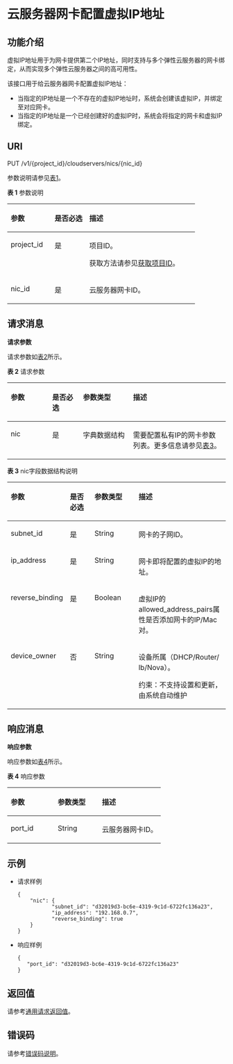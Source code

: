 # 云服务器网卡配置虚拟IP地址<a name="ZH-CN_TOPIC_0077845908"></a>

## 功能介绍<a name="section10723444"></a>

虚拟IP地址用于为网卡提供第二个IP地址，同时支持与多个弹性云服务器的网卡绑定，从而实现多个弹性云服务器之间的高可用性。

该接口用于给云服务器网卡配置虚拟IP地址：

-   当指定的IP地址是一个不存在的虚拟IP地址时，系统会创建该虚拟IP，并绑定至对应网卡。
-   当指定的IP地址是一个已经创建好的虚拟IP时，系统会将指定的网卡和虚拟IP绑定。

## URI<a name="section29402138"></a>

PUT /v1/\{project\_id\}/cloudservers/nics/\{nic\_id\}

参数说明请参见[表1](#table55925239)。

**表 1**  参数说明

<a name="table55925239"></a>
<table><thead align="left"><tr id="row60011419"><th class="cellrowborder" valign="top" width="23.369999999999997%" id="mcps1.2.4.1.1"><p id="p29086798"><a name="p29086798"></a><a name="p29086798"></a>参数</p>
</th>
<th class="cellrowborder" valign="top" width="18.48%" id="mcps1.2.4.1.2"><p id="p7220417"><a name="p7220417"></a><a name="p7220417"></a>是否必选</p>
</th>
<th class="cellrowborder" valign="top" width="58.15%" id="mcps1.2.4.1.3"><p id="p47982876"><a name="p47982876"></a><a name="p47982876"></a>描述</p>
</th>
</tr>
</thead>
<tbody><tr id="row61407752"><td class="cellrowborder" valign="top" width="23.369999999999997%" headers="mcps1.2.4.1.1 "><p id="p7972012"><a name="p7972012"></a><a name="p7972012"></a>project_id</p>
</td>
<td class="cellrowborder" valign="top" width="18.48%" headers="mcps1.2.4.1.2 "><p id="p41753265"><a name="p41753265"></a><a name="p41753265"></a>是</p>
</td>
<td class="cellrowborder" valign="top" width="58.15%" headers="mcps1.2.4.1.3 "><p id="p37593705"><a name="p37593705"></a><a name="p37593705"></a>项目ID。</p>
<p id="p1180512217438"><a name="p1180512217438"></a><a name="p1180512217438"></a>获取方法请参见<a href="获取项目ID.md">获取项目ID</a>。</p>
</td>
</tr>
<tr id="row37815352"><td class="cellrowborder" valign="top" width="23.369999999999997%" headers="mcps1.2.4.1.1 "><p id="p43144677"><a name="p43144677"></a><a name="p43144677"></a>nic_id</p>
</td>
<td class="cellrowborder" valign="top" width="18.48%" headers="mcps1.2.4.1.2 "><p id="p5057967"><a name="p5057967"></a><a name="p5057967"></a>是</p>
</td>
<td class="cellrowborder" valign="top" width="58.15%" headers="mcps1.2.4.1.3 "><p id="p7042173"><a name="p7042173"></a><a name="p7042173"></a>云服务器网卡ID。</p>
</td>
</tr>
</tbody>
</table>

## 请求消息<a name="section63292653"></a>

**请求参数**

请求参数如[表2](#table21989419)所示。

**表 2**  请求参数

<a name="table21989419"></a>
<table><thead align="left"><tr id="row20106686"><th class="cellrowborder" valign="top" width="18.990000000000002%" id="mcps1.2.5.1.1"><p id="p19325759"><a name="p19325759"></a><a name="p19325759"></a>参数</p>
</th>
<th class="cellrowborder" valign="top" width="14.099999999999998%" id="mcps1.2.5.1.2"><p id="p21882681"><a name="p21882681"></a><a name="p21882681"></a>是否必选</p>
</th>
<th class="cellrowborder" valign="top" width="22.93%" id="mcps1.2.5.1.3"><p id="p27666764"><a name="p27666764"></a><a name="p27666764"></a>参数类型</p>
</th>
<th class="cellrowborder" valign="top" width="43.980000000000004%" id="mcps1.2.5.1.4"><p id="p26415391"><a name="p26415391"></a><a name="p26415391"></a>描述</p>
</th>
</tr>
</thead>
<tbody><tr id="row52301286"><td class="cellrowborder" valign="top" width="18.990000000000002%" headers="mcps1.2.5.1.1 "><p id="p8545767"><a name="p8545767"></a><a name="p8545767"></a>nic</p>
</td>
<td class="cellrowborder" valign="top" width="14.099999999999998%" headers="mcps1.2.5.1.2 "><p id="p21118492"><a name="p21118492"></a><a name="p21118492"></a>是</p>
</td>
<td class="cellrowborder" valign="top" width="22.93%" headers="mcps1.2.5.1.3 "><p id="p32876269"><a name="p32876269"></a><a name="p32876269"></a>字典数据结构</p>
</td>
<td class="cellrowborder" valign="top" width="43.980000000000004%" headers="mcps1.2.5.1.4 "><p id="p8936292"><a name="p8936292"></a><a name="p8936292"></a>需要配置私有IP的网卡参数列表。更多信息请参见<a href="#table44975500">表3</a>。</p>
</td>
</tr>
</tbody>
</table>

**表 3**  nic字段数据结构说明

<a name="table44975500"></a>
<table><thead align="left"><tr id="row35373287"><th class="cellrowborder" valign="top" width="18.990000000000002%" id="mcps1.2.5.1.1"><p id="p283113717517"><a name="p283113717517"></a><a name="p283113717517"></a>参数</p>
</th>
<th class="cellrowborder" valign="top" width="14.099999999999998%" id="mcps1.2.5.1.2"><p id="p1836373514"><a name="p1836373514"></a><a name="p1836373514"></a>是否必选</p>
</th>
<th class="cellrowborder" valign="top" width="22.93%" id="mcps1.2.5.1.3"><p id="p88317376516"><a name="p88317376516"></a><a name="p88317376516"></a>参数类型</p>
</th>
<th class="cellrowborder" valign="top" width="43.980000000000004%" id="mcps1.2.5.1.4"><p id="p1783537353"><a name="p1783537353"></a><a name="p1783537353"></a>描述</p>
</th>
</tr>
</thead>
<tbody><tr id="row19920592"><td class="cellrowborder" valign="top" width="18.990000000000002%" headers="mcps1.2.5.1.1 "><p id="p4735204513"><a name="p4735204513"></a><a name="p4735204513"></a>subnet_id</p>
</td>
<td class="cellrowborder" valign="top" width="14.099999999999998%" headers="mcps1.2.5.1.2 "><p id="p20009535204513"><a name="p20009535204513"></a><a name="p20009535204513"></a>是</p>
</td>
<td class="cellrowborder" valign="top" width="22.93%" headers="mcps1.2.5.1.3 "><p id="p50225666204513"><a name="p50225666204513"></a><a name="p50225666204513"></a>String</p>
</td>
<td class="cellrowborder" valign="top" width="43.980000000000004%" headers="mcps1.2.5.1.4 "><p id="p5211081204513"><a name="p5211081204513"></a><a name="p5211081204513"></a>网卡的子网ID。</p>
</td>
</tr>
<tr id="row65287294"><td class="cellrowborder" valign="top" width="18.990000000000002%" headers="mcps1.2.5.1.1 "><p id="p63725211204513"><a name="p63725211204513"></a><a name="p63725211204513"></a>ip_address</p>
</td>
<td class="cellrowborder" valign="top" width="14.099999999999998%" headers="mcps1.2.5.1.2 "><p id="p65363500204513"><a name="p65363500204513"></a><a name="p65363500204513"></a>是</p>
</td>
<td class="cellrowborder" valign="top" width="22.93%" headers="mcps1.2.5.1.3 "><p id="p7812801204513"><a name="p7812801204513"></a><a name="p7812801204513"></a>String</p>
</td>
<td class="cellrowborder" valign="top" width="43.980000000000004%" headers="mcps1.2.5.1.4 "><p id="p58632794204513"><a name="p58632794204513"></a><a name="p58632794204513"></a>网卡即将配置的虚拟IP的地址。</p>
</td>
</tr>
<tr id="row6769295"><td class="cellrowborder" valign="top" width="18.990000000000002%" headers="mcps1.2.5.1.1 "><p id="p64501959204513"><a name="p64501959204513"></a><a name="p64501959204513"></a>reverse_binding</p>
</td>
<td class="cellrowborder" valign="top" width="14.099999999999998%" headers="mcps1.2.5.1.2 "><p id="p58790058204513"><a name="p58790058204513"></a><a name="p58790058204513"></a>是</p>
</td>
<td class="cellrowborder" valign="top" width="22.93%" headers="mcps1.2.5.1.3 "><p id="p18090641204513"><a name="p18090641204513"></a><a name="p18090641204513"></a>Boolean</p>
</td>
<td class="cellrowborder" valign="top" width="43.980000000000004%" headers="mcps1.2.5.1.4 "><p id="p63072380204513"><a name="p63072380204513"></a><a name="p63072380204513"></a>虚拟IP的allowed_address_pairs属性是否添加网卡的IP/Mac对。</p>
</td>
</tr>
<tr id="row8971572204532"><td class="cellrowborder" valign="top" width="18.990000000000002%" headers="mcps1.2.5.1.1 "><p id="p61369336204542"><a name="p61369336204542"></a><a name="p61369336204542"></a>device_owner</p>
</td>
<td class="cellrowborder" valign="top" width="14.099999999999998%" headers="mcps1.2.5.1.2 "><p id="p43905807204542"><a name="p43905807204542"></a><a name="p43905807204542"></a>否</p>
</td>
<td class="cellrowborder" valign="top" width="22.93%" headers="mcps1.2.5.1.3 "><p id="p13137450204542"><a name="p13137450204542"></a><a name="p13137450204542"></a>String</p>
</td>
<td class="cellrowborder" valign="top" width="43.980000000000004%" headers="mcps1.2.5.1.4 "><p id="p6698825204542"><a name="p6698825204542"></a><a name="p6698825204542"></a>设备所属（DHCP/Router/ lb/Nova）。</p>
<p id="p32770490204542"><a name="p32770490204542"></a><a name="p32770490204542"></a>约束：不支持设置和更新，由系统自动维护</p>
</td>
</tr>
</tbody>
</table>

## 响应消息<a name="section32762966"></a>

**响应参数**

响应参数如[表4](#table54154414204821)所示。

**表 4**  响应参数

<a name="table54154414204821"></a>
<table><thead align="left"><tr id="row60076110204821"><th class="cellrowborder" valign="top" width="30.64%" id="mcps1.2.4.1.1"><p id="p21494305"><a name="p21494305"></a><a name="p21494305"></a>参数</p>
</th>
<th class="cellrowborder" valign="top" width="28.76%" id="mcps1.2.4.1.2"><p id="p673716201611"><a name="p673716201611"></a><a name="p673716201611"></a>参数类型</p>
</th>
<th class="cellrowborder" valign="top" width="40.6%" id="mcps1.2.4.1.3"><p id="p28416672"><a name="p28416672"></a><a name="p28416672"></a>描述</p>
</th>
</tr>
</thead>
<tbody><tr id="row9009218204821"><td class="cellrowborder" valign="top" width="30.64%" headers="mcps1.2.4.1.1 "><p id="p15842885204821"><a name="p15842885204821"></a><a name="p15842885204821"></a>port_id</p>
</td>
<td class="cellrowborder" valign="top" width="28.76%" headers="mcps1.2.4.1.2 "><p id="p28653632204821"><a name="p28653632204821"></a><a name="p28653632204821"></a>String</p>
</td>
<td class="cellrowborder" valign="top" width="40.6%" headers="mcps1.2.4.1.3 "><p id="p64315455204821"><a name="p64315455204821"></a><a name="p64315455204821"></a>云服务器网卡ID。</p>
</td>
</tr>
</tbody>
</table>

## 示例<a name="section134013181077"></a>

-   请求样例

    ```
    {
        "nic": { 
               "subnet_id": "d32019d3-bc6e-4319-9c1d-6722fc136a23",
               "ip_address": "192.168.0.7",
               "reverse_binding": true
        }
    }
    ```

-   响应样例

    ```
    {
       "port_id": "d32019d3-bc6e-4319-9c1d-6722fc136a23"
    }
    ```


## 返回值<a name="section26431238"></a>

请参考[通用请求返回值](通用请求返回值.md)。

## 错误码<a name="section85821649202813"></a>

请参考[错误码说明](错误码说明.md)。

